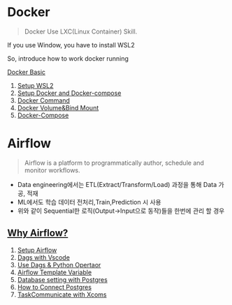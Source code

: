 # Docker 

> Docker Use LXC(Linux Container) Skill.


If you use Window, you have to install WSL2

So, introduce how to work docker running

[Docker Basic](https://dortmoot.tistory.com/89)

1. [Setup WSL2](https://dortmoot.tistory.com/55) 
2. [Setup Docker and Docker-compose](https://dortmoot.tistory.com/56)
3. [Docker Command](https://dortmoot.tistory.com/58)
4. [Docker Volume&Bind Mount](https://dortmoot.tistory.com/73)
5. [Docker-Compose](https://dortmoot.tistory.com/112)

# Airflow

> Airflow is a platform to programmatically author, schedule and monitor workflows.
> 
- Data engineering에서는 ETL(Extract/Transform/Load) 과정을 통해 Data 가공, 적재
- ML에서도 학습 데이터 전처리,Train,Prediction 시 사용
- 위와 같이 Sequential한 로직(Output->Input으로 동작)들을 한번에 관리 할 경우

## [Why Airflow?](https://dortmoot.tistory.com/63)
1. [Setup Airflow](https://dortmoot.tistory.com/57)
2. [Dags with Vscode](https://dortmoot.tistory.com/59)
3. [Use Dags & Python Opertaor](https://dortmoot.tistory.com/66)
4. [Airflow Template Variable](https://dortmoot.tistory.com/67) 
5. [Database setting with Postgres](https://dortmoot.tistory.com/71)
6. [How to Connect Postgres](https://dortmoot.tistory.com/80)
7. [TaskCommunicate with Xcoms](https://dortmoot.tistory.com/85)
